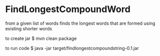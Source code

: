 # FindLongestCompoundWord
from a given list of words finds the longest words that are formed using existing shorter words


to create jar
$ mvn clean package

to run code
$ java -jar target/findlongestcompoundstring-0.1.jar
